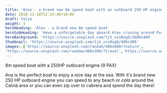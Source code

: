 ```yaml
---
title: 'Alex - a brand new 8m speed boat with an outboard 250 HP engine'
date: 2018-11-18T12:33:46+10:00
draft: false
weight: 3
heroHeading: 'Alex - a brand new 8m speed boat'
heroSubHeading: 'Have a unforgetable day aboard Alex crusing around Portals, the best part of Mallorca.'
heroBackground: 'https://source.unsplash.com/tjX_sniNzgQ/1600x400'
thumbnail: 'https://source.unsplash.com/tjX_sniNzgQ/400x300'
images: ['https://source.unsplash.com/random/400x600/?nature', 
'https://source.unsplash.com/random/400x300/?travel','https://source.unsplash.com/random/400x300/?architecture','https://source.unsplash.com/random/400x600/?buildings','https://source.unsplash.com/random/400x300/?city','https://source.unsplash.com/random/400x600/?business']
---
```


8m speed boat with a 250HP outboard engine (9 PAX)

Ana is the perfect boat to enjoy a nice day at the sea. With it's brand new 250 HP outboard engine you can speed to any beach or _cala_ around the Calvià area or you can even zip over to cabrera and spend the day there!
